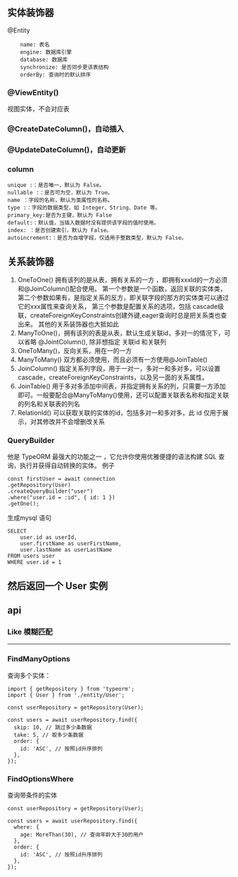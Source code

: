 
## 实体装饰器
@Entity
```angular2html
    name: 表名
    engine: 数据库引擎
    database: 数据库
    synchronize: 是否同步更该表结构
    orderBy: 查询时的默认排序
```
### @ViewEntity()
视图实体，不会对应表
### @CreateDateColumn()，自动插入
### @UpdateDateColumn()，自动更新
### column
```
unique :：是否唯一，默认为 False。
nullable :：是否可为空，默认为 True。
name ：字段的名称，默认为类属性的名称。
type :：字段的数据类型，如 Integer、String、Date 等。
primary_key:是否为主键，默认为 False
default:：默认值，当插入数据时没有提供该字段的值时使用。
index: ：是否创建索引，默认为 False。
autoincrement:：是否为自增字段，仅适用于整数类型，默认为 False。
```
## 关系装饰器
1. OneToOne()
拥有该列的是从表，拥有关系的一方 ，即拥有xxxId的一方必须和@JoinColumn()配合使用。
第一个参数是一个函数，返回关联的实体类，
第二个参数如果有，是指定关系的反方，即关联字段的那方的实体类可以通过它的xxx属性来查询关系，
第三个参数是配置关系的选项，包括 cascade级联，createForeignKeyConstraints创建外键,eager查询时总是把关系类也查出来。
其他的关系装饰器也大抵如此
2. ManyToOne()，拥有该列的表是从表，默认生成关联id，多对一的情况下，可以省略 @JointColumn(), 除非想指定 关联id 和关联列
3. OneToMany()，反向关系，用在一的一方
4. ManyToMany() 双方都必须使用，而且必须有一方使用@JoinTable()
5. JoinColumn()
   指定关系列字段，用于一对一，多对一和多对多，可以设置 cascade，createForeignKeyConstraints，以及另一面的关系属性。
6. JoinTable()
   用于多对多添加中间表，并指定拥有关系的列，只需要一方添加即可。一般要配合@ManyToMany()使用，还可以配置关联表名称和指定关联的列名和关联表的列名
7. RelationId()
   可以获取关联的实体的id，包括多对一和多对多，此 id 仅用于展示，对其修改并不会增删改关系


### QueryBuilder

他是 TypeORM 最强大的功能之一 ，它允许你使用优雅便捷的语法构建 SQL 查询，执行并获得自动转换的实体。
例子

```
const firstUser = await connection
.getRepository(User)
.createQueryBuilder("user")
.where("user.id = :id", { id: 1 })
.getOne();
```
生成mysql 语句
```angular2html
SELECT
    user.id as userId,
    user.firstName as userFirstName,
    user.lastName as userLastName
FROM users user
WHERE user.id = 1
```
然后返回一个 User 实例
---
## api
### Like 模糊匹配
--------------------------------------------------------------------------------
### FindManyOptions
查询多个实体：
```angular2html
import { getRepository } from 'typeorm';
import { User } from './entity/User';
 
const userRepository = getRepository(User);
 
const users = await userRepository.find({
  skip: 10, // 跳过多少条数据
  take: 5, // 取多少条数据
  order: {
    id: 'ASC', // 按照id升序排列
  },
});
```
###  FindOptionsWhere
查询带条件的实体
```angular2html
const userRepository = getRepository(User);
 
const users = await userRepository.find({
  where: {
    age: MoreThan(30), // 查询年龄大于30的用户
  },
  order: {
    id: 'ASC', // 按照id升序排列
  },
});

```